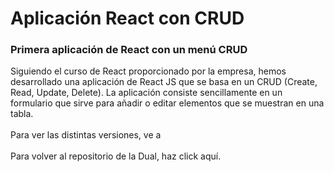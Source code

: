 # Aplicación React con CRUD
### Primera aplicación de React con un menú CRUD
Siguiendo el curso de React proporcionado por la empresa, hemos desarrollado una aplicación de React JS que se basa en un CRUD (Create, Read, Update, Delete). La aplicación consiste sencillamente en un formulario que sirve para añadir o editar elementos que se muestran en una tabla.
<br><br>
Para ver las distintas versiones, ve a 
<br><br>
Para volver al repositorio de la Dual, haz click aquí.

